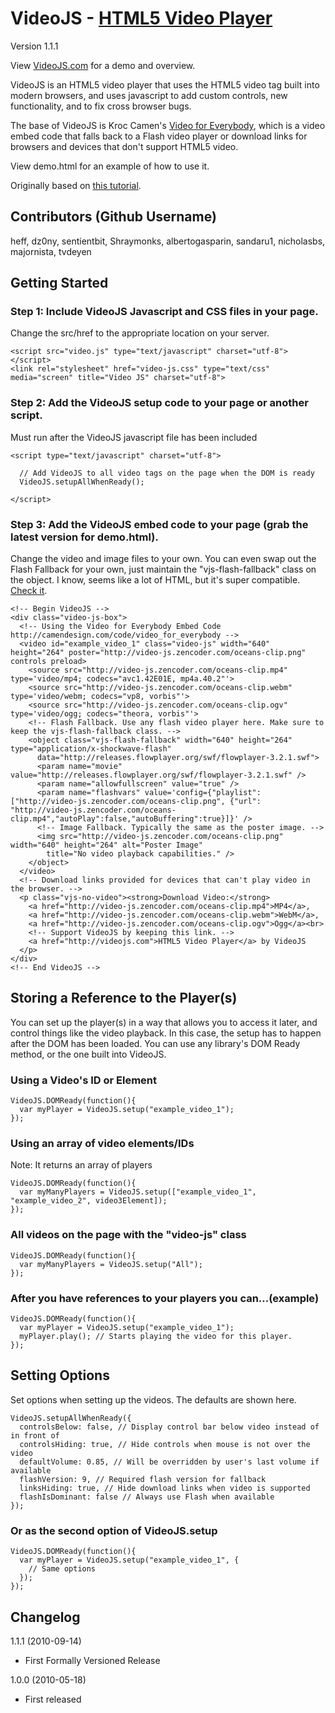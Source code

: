 VideoJS - [HTML5 Video Player](http://videojs.com)
==================================================
Version 1.1.1

View [VideoJS.com](http://videojs.com) for a demo and overview.

VideoJS is an HTML5 video player that uses the HTML5 video tag built into modern browsers, and uses javascript to add custom controls, new functionality, and to fix cross browser bugs.

The base of VideoJS is Kroc Camen's [Video for Everybody](http://camendesign.com/code/video_for_everybody), which is a video embed code that falls back to a Flash video player or download links for browsers and devices that don't support HTML5 video.

View demo.html for an example of how to use it.

Originally based on [this tutorial](http://blog.steveheffernan.com/2010/04/how-to-build-an-html5-video-player/).

Contributors (Github Username)
------------------------------
heff, dz0ny, sentientbit, Shraymonks, albertogasparin, sandaru1, nicholasbs, majornista, tvdeyen


Getting Started
---------------

### Step 1: Include VideoJS Javascript and CSS files in your page.
Change the src/href to the appropriate location on your server.

    <script src="video.js" type="text/javascript" charset="utf-8"></script>
    <link rel="stylesheet" href="video-js.css" type="text/css" media="screen" title="Video JS" charset="utf-8">


### Step 2: Add the VideoJS setup code to your page or another script.
Must run after the VideoJS javascript file has been included

    <script type="text/javascript" charset="utf-8">

      // Add VideoJS to all video tags on the page when the DOM is ready
      VideoJS.setupAllWhenReady();

    </script>


### Step 3: Add the VideoJS embed code to your page (grab the latest version for demo.html).
Change the video and image files to your own. You can even swap out the Flash Fallback for your own, just maintain the "vjs-flash-fallback" class on the object. I know, seems like a lot of HTML, but it's super compatible. [Check it](http://camendesign.com/code/video_for_everybody/test.html).

    <!-- Begin VideoJS -->
    <div class="video-js-box">
      <!-- Using the Video for Everybody Embed Code http://camendesign.com/code/video_for_everybody -->
      <video id="example_video_1" class="video-js" width="640" height="264" poster="http://video-js.zencoder.com/oceans-clip.png" controls preload>
        <source src="http://video-js.zencoder.com/oceans-clip.mp4" type='video/mp4; codecs="avc1.42E01E, mp4a.40.2"'>
        <source src="http://video-js.zencoder.com/oceans-clip.webm" type='video/webm; codecs="vp8, vorbis"'>
        <source src="http://video-js.zencoder.com/oceans-clip.ogv" type='video/ogg; codecs="theora, vorbis"'>
        <!-- Flash Fallback. Use any flash video player here. Make sure to keep the vjs-flash-fallback class. -->
        <object class="vjs-flash-fallback" width="640" height="264" type="application/x-shockwave-flash"
          data="http://releases.flowplayer.org/swf/flowplayer-3.2.1.swf">
          <param name="movie" value="http://releases.flowplayer.org/swf/flowplayer-3.2.1.swf" />
          <param name="allowfullscreen" value="true" />
          <param name="flashvars" value='config={"playlist":["http://video-js.zencoder.com/oceans-clip.png", {"url": "http://video-js.zencoder.com/oceans-clip.mp4","autoPlay":false,"autoBuffering":true}]}' />
          <!-- Image Fallback. Typically the same as the poster image. -->
          <img src="http://video-js.zencoder.com/oceans-clip.png" width="640" height="264" alt="Poster Image"
            title="No video playback capabilities." />
        </object>
      </video>
      <!-- Download links provided for devices that can't play video in the browser. -->
      <p class="vjs-no-video"><strong>Download Video:</strong>
        <a href="http://video-js.zencoder.com/oceans-clip.mp4">MP4</a>,
        <a href="http://video-js.zencoder.com/oceans-clip.webm">WebM</a>,
        <a href="http://video-js.zencoder.com/oceans-clip.ogv">Ogg</a><br>
        <!-- Support VideoJS by keeping this link. -->
        <a href="http://videojs.com">HTML5 Video Player</a> by VideoJS
      </p>
    </div>
    <!-- End VideoJS -->


Storing a Reference to the Player(s)
------------------------------------
You can set up the player(s) in a way that allows you to access it later, and control things like the video playback. In this case, the setup has to happen after the DOM has been loaded. You can use any library's DOM Ready method, or the one built into VideoJS.

### Using a Video's ID or Element

    VideoJS.DOMReady(function(){
      var myPlayer = VideoJS.setup("example_video_1");
    });


### Using an array of video elements/IDs
Note: It returns an array of players

    VideoJS.DOMReady(function(){
      var myManyPlayers = VideoJS.setup(["example_video_1", "example_video_2", video3Element]);
    });


### All videos on the page with the "video-js" class

    VideoJS.DOMReady(function(){
      var myManyPlayers = VideoJS.setup("All");
    });


### After you have references to your players you can...(example)

    VideoJS.DOMReady(function(){
      var myPlayer = VideoJS.setup("example_video_1");
      myPlayer.play(); // Starts playing the video for this player.
    });


Setting Options
---------------
Set options when setting up the videos. The defaults are shown here.

    VideoJS.setupAllWhenReady({
      controlsBelow: false, // Display control bar below video instead of in front of
      controlsHiding: true, // Hide controls when mouse is not over the video
      defaultVolume: 0.85, // Will be overridden by user's last volume if available
      flashVersion: 9, // Required flash version for fallback
      linksHiding: true, // Hide download links when video is supported
      flashIsDominant: false // Always use Flash when available
    });

### Or as the second option of VideoJS.setup

    VideoJS.DOMReady(function(){
      var myPlayer = VideoJS.setup("example_video_1", {
        // Same options
      });
    });


Changelog
---------

1.1.1 (2010-09-14)
  - First Formally Versioned Release
  
1.0.0 (2010-05-18)
  - First released

